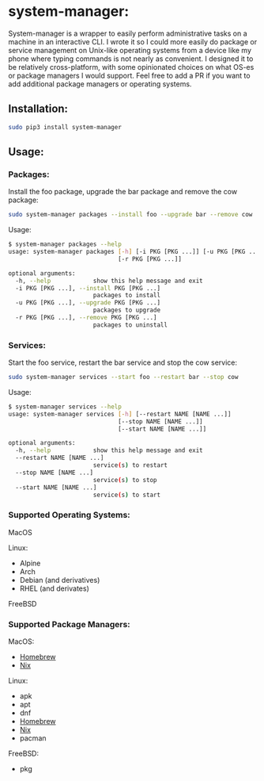 # system-manager:

System-manager is a wrapper to easily perform administrative tasks on a machine in an interactive CLI. I wrote it so I could more easily do package or service management on Unix-like operating systems from a device like my phone where typing commands is not nearly as convenient. I designed it to be relatively cross-platform, with some opinionated choices on what OS-es or package managers I would support. Feel free to add a PR if you want to add additional package managers or operating systems.

## Installation:

```bash
sudo pip3 install system-manager
```

## Usage:

### Packages:

Install the foo package, upgrade the bar package and remove the cow package:

```bash
sudo system-manager packages --install foo --upgrade bar --remove cow
```

Usage:

```bash
$ system-manager packages --help
usage: system-manager packages [-h] [-i PKG [PKG ...]] [-u PKG [PKG ...]]
                               [-r PKG [PKG ...]]

optional arguments:
  -h, --help            show this help message and exit
  -i PKG [PKG ...], --install PKG [PKG ...]
                        packages to install
  -u PKG [PKG ...], --upgrade PKG [PKG ...]
                        packages to upgrade
  -r PKG [PKG ...], --remove PKG [PKG ...]
                        packages to uninstall
```


### Services:

Start the foo service, restart the bar service and stop the cow service:

```bash
sudo system-manager services --start foo --restart bar --stop cow
```

Usage:

```bash
$ system-manager services --help
usage: system-manager services [-h] [--restart NAME [NAME ...]]
                               [--stop NAME [NAME ...]]
                               [--start NAME [NAME ...]]

optional arguments:
  -h, --help            show this help message and exit
  --restart NAME [NAME ...]
                        service(s) to restart
  --stop NAME [NAME ...]
                        service(s) to stop
  --start NAME [NAME ...]
                        service(s) to start
```

### Supported Operating Systems:
MacOS

Linux:
  - Alpine
  - Arch
  - Debian (and derivatives)
  - RHEL (and derivates)

FreeBSD


### Supported Package Managers:

MacOS:
- [Homebrew](brew.sh)
- [Nix](https://nixos.org/download.html#nix-quick-install)

Linux:
- apk
- apt
- dnf
- [Homebrew](brew.sh)
- [Nix](https://nixos.org/download.html#nix-quick-install)
- pacman

FreeBSD:
- pkg


